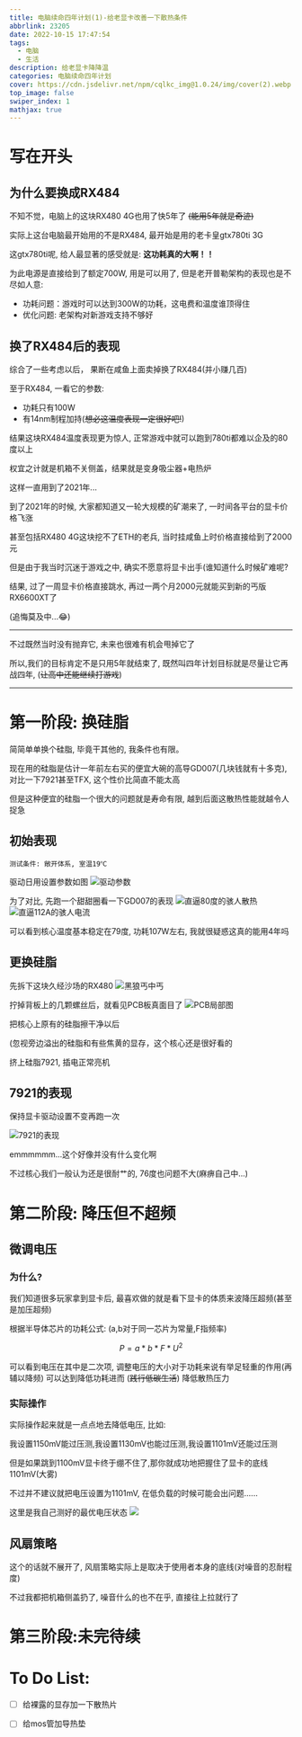 ```yaml
---
title: 电脑续命四年计划(1)-给老显卡改善一下散热条件
abbrlink: 23205
date: 2022-10-15 17:47:54
tags: 
  - 电脑
  - 生活
description: 给老显卡降降温
categories: 电脑续命四年计划
cover: https://cdn.jsdelivr.net/npm/cqlkc_img@1.0.24/img/cover(2).webp
top_image: false
swiper_index: 1
mathjax: true
---
```


# 写在开头
## 为什么要换成RX484  

不知不觉，电脑上的这块RX480 4G也用了快5年了 ~~(能用5年就是奇迹)~~

实际上这台电脑最开始用的不是RX484, 最开始是用的老卡皇gtx780ti 3G

这gtx780ti呢, 给人最显著的感受就是: **这功耗真的大啊！！**

为此电源是直接给到了额定700W, 用是可以用了, 但是老开普勒架构的表现也是不尽如人意:
  - 功耗问题：游戏时可以达到300W的功耗，这电费和温度谁顶得住
  - 优化问题: 老架构对新游戏支持不够好

## 换了RX484后的表现

综合了一些考虑以后， 果断在咸鱼上面卖掉换了RX484(并小赚几百)

  至于RX484, 一看它的参数:
  - 功耗只有100W
  - 有14nm制程加持(~~想必这温度表现一定很好吧!~~)

结果这块RX484温度表现更为惊人, 正常游戏中就可以跑到780ti都难以企及的80度以上

权宜之计就是机箱不关侧盖，结果就是变身吸尘器+电热炉


这样一直用到了2021年...

  到了2021年的时候, 大家都知道又一轮大规模的矿潮来了, 一时间各平台的显卡价格飞涨

甚至包括RX480 4G这块挖不了ETH的老兵, 当时挂咸鱼上时价格直接给到了2000元

但是由于我当时沉迷于游戏之中, 确实不愿意将显卡出手(谁知道什么时候矿难呢?

结果, 过了一周显卡价格直接跳水, 再过一两个月2000元就能买到新的丐版RX6600XT了

(追悔莫及中...&#x1F602;)

---

不过既然当时没有抛弃它, 未来也很难有机会甩掉它了

所以,我们的目标肯定不是只用5年就结束了, 既然叫四年计划目标就是尽量让它再战四年, (~~让高中还能继续打游戏~~)

---

# 第一阶段: 换硅脂

简简单单换个硅脂, 毕竟干其他的, 我条件也有限。

现在用的硅脂是估计一年前左右买的便宜大碗的高导GD007(几块钱就有十多克), 对比一下7921甚至TFX, 这个性价比简直不能太高

但是这种便宜的硅脂一个很大的问题就是寿命有限, 越到后面这散热性能就越令人捉急

  ## 初始表现
    测试条件: 敞开体系, 室温19℃

  驱动日用设置参数如图
  ![驱动参数](https://cdn.jsdelivr.net/npm/cqlkc_img@1.0.5/img/a6.webp)

  为了对比, 先跑一个甜甜圈看一下GD007的表现
  ![直逼80度的骇人散热](https://cdn.jsdelivr.net/npm/cqlkc_img@1.0.4/img/a1.webp)
  ![直逼112A的骇人电流](https://cdn.jsdelivr.net/npm/cqlkc_img@1.0.4/img/a7.webp)

  可以看到核心温度基本稳定在79度, 功耗107W左右, 我就很疑惑这真的能用4年吗

  ## 更换硅脂

  先拆下这块久经沙场的RX480
  ![黑狼丐中丐](https://cdn.jsdelivr.net/npm/cqlkc_img@1.0.5/img/DSC_0377.webp)

  拧掉背板上的几颗螺丝后，就看见PCB板真面目了
  ![PCB局部图](https://cdn.jsdelivr.net/npm/cqlkc_img@1.0.5/img/DSC_0378.webp)

  把核心上原有的硅脂擦干净以后

  (忽视旁边溢出的硅脂和有些焦黄的显存，这个核心还是很好看的

  挤上硅脂7921, 插电正常亮机

  ## 7921的表现
  保持显卡驱动设置不变再跑一次

  ![7921的表现](https://cdn.jsdelivr.net/npm/cqlkc_img@1.0.5/img/a4.webp)

  emmmmmm...这个好像并没有什么变化啊

  不过核心我们一般认为还是很耐艹的, 76度也问题不大(麻痹自己中...)
# 第二阶段: 降压但不超频
  ## 微调电压
  ### 为什么?

  我们知道很多玩家拿到显卡后, 最喜欢做的就是看下显卡的体质来波降压超频(甚至是加压超频)

  根据半导体芯片的功耗公式: (a,b对于同一芯片为常量,F指频率)

  $$ P=a*b*F*U^2 $$ 

  可以看到电压在其中是二次项, 调整电压的大小对于功耗来说有举足轻重的作用(再辅以降频)
  可以达到降低功耗进而 (~~践行低碳生活~~) 降低散热压力

  ### 实际操作

  实际操作起来就是一点点地去降低电压, 比如:

  我设置1150mV能过压测,我设置1130mV也能过压测,我设置1101mV还能过压测

  但是如果跳到1100mV显卡终于绷不住了,那你就成功地把握住了显卡的底线1101mV(大雾)

  不过并不建议就把电压设置为1101mV, 在低负载的时候可能会出问题......

  这里是我自己测好的最优电压状态
  ![](https://cdn.jsdelivr.net/npm/cqlkc_img@1.0.8/img/test1.webp)

  ## 风扇策略

  这个的话就不展开了, 风扇策略实际上是取决于使用者本身的底线(对噪音的忍耐程度)

  不过我都把机箱侧盖扔了, 噪音什么的也不在乎, 直接往上拉就行了

# 第三阶段:未完待续


# To Do List:
 - [ ] 给裸露的显存加一下散热片
 - [ ] 给mos管加导热垫







